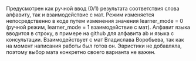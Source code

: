 Предусмотрен как ручной ввод (0/1) результата соответствия слова алфавиту, так и взаимодействие с мат. Режим изменяется непосредственно в коде путем изменения значения learner_mode = 0 
(ручной режим, learner_mode = 1 взаимодействие с мат). Алфавит языка вводится в строку, в примере на github для алфавита ab и языка с консультации.
Взаимодействует с мат Владислава Воробьева, так как на момент написания работы был готов он. Эвристики не добавляла, поэтому выбор мата конкретно своего варианта не важен. 
